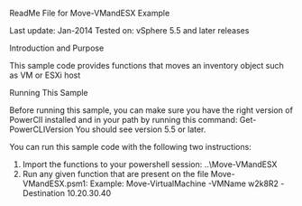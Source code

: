 
ReadMe File for Move-VMandESX Example

Last update: Jan-2014
Tested on: vSphere 5.5 and later releases

Introduction and Purpose

This sample code provides functions that moves an inventory object such as VM or ESXi host

Running This Sample

Before running this sample, you can make sure you have the right version of PowerClI installed and in your path by running this command:
Get-PowerCLIVersion
You should see version 5.5 or later.

You can run this sample code with the following two instructions:
1. Import the functions to your powershell session:
..\Move-VMandESX
2. Run any given function that are present on the file Move-VMandESX.psm1:
Example: Move-VirtualMachine -VMName w2k8R2 -Destination 10.20.30.40
